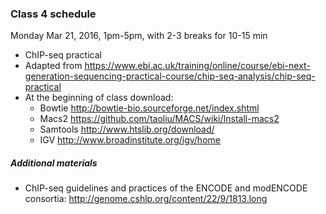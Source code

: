 ### Class 4 schedule

Monday Mar 21, 2016, 1pm-5pm, with 2-3 breaks for 10-15 min

- ChIP-seq practical
- Adapted from https://www.ebi.ac.uk/training/online/course/ebi-next-generation-sequencing-practical-course/chip-seq-analysis/chip-seq-practical
- At the beginning of class download:
  - Bowtie
http://bowtie-bio.sourceforge.net/index.shtml
  - Macs2
https://github.com/taoliu/MACS/wiki/Install-macs2
  - Samtools
http://www.htslib.org/download/
  - IGV
http://www.broadinstitute.org/igv/home


##### Additional materials

- ChIP-seq guidelines and practices of the ENCODE and modENCODE consortia: http://genome.cshlp.org/content/22/9/1813.long
